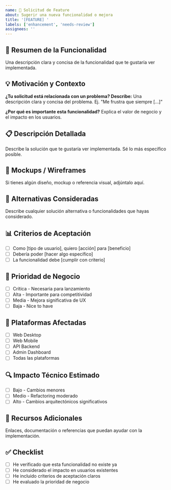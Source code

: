 ```yaml
---
name: 🚀 Solicitud de Feature
about: Sugerir una nueva funcionalidad o mejora
title: '[FEATURE] '
labels: ['enhancement', 'needs-review']
assignees: ''
---
```


## 🚀 Resumen de la Funcionalidad

Una descripción clara y concisa de la funcionalidad que te gustaría ver implementada.

## 💡 Motivación y Contexto

**¿Tu solicitud está relacionada con un problema? Describe:**
Una descripción clara y concisa del problema. Ej. "Me frustra que siempre [...]"

**¿Por qué es importante esta funcionalidad?**
Explica el valor de negocio y el impacto en los usuarios.

## 📋 Descripción Detallada

Describe la solución que te gustaría ver implementada. Sé lo más específico posible.

## 🎨 Mockups / Wireframes

Si tienes algún diseño, mockup o referencia visual, adjúntalo aquí.

## 🔄 Alternativas Consideradas

Describe cualquier solución alternativa o funcionalidades que hayas considerado.

## 📊 Criterios de Aceptación

- [ ] Como [tipo de usuario], quiero [acción] para [beneficio]
- [ ] Debería poder [hacer algo específico]
- [ ] La funcionalidad debe [cumplir con criterio]

## 🎯 Prioridad de Negocio

- [ ] Crítica - Necesaria para lanzamiento
- [ ] Alta - Importante para competitividad
- [ ] Media - Mejora significativa de UX
- [ ] Baja - Nice to have

## 📱 Plataformas Afectadas

- [ ] Web Desktop
- [ ] Web Mobile
- [ ] API Backend
- [ ] Admin Dashboard
- [ ] Todas las plataformas

## 🔍 Impacto Técnico Estimado

- [ ] Bajo - Cambios menores
- [ ] Medio - Refactoring moderado
- [ ] Alto - Cambios arquitectónicos significativos

## 📎 Recursos Adicionales

Enlaces, documentación o referencias que puedan ayudar con la implementación.

## ✅ Checklist

- [ ] He verificado que esta funcionalidad no existe ya
- [ ] He considerado el impacto en usuarios existentes
- [ ] He incluido criterios de aceptación claros
- [ ] He evaluado la prioridad de negocio
